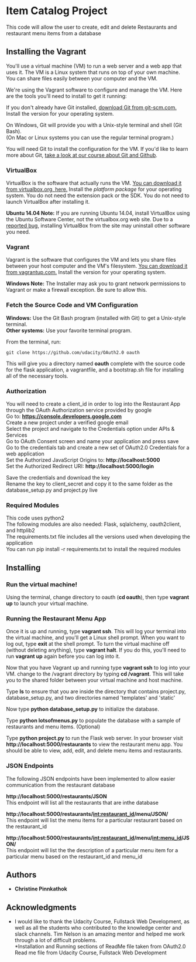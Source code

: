 # Item Catalog Project

This code will allow the user to create, edit and delete Restaurants and restaurant menu items from a database

## Installing the Vagrant

You'll use a virtual machine (VM) to run a web server and a web app that uses it. The VM is a Linux system that runs on top of your own machine.  You can share files easily between your computer and the VM.

We're using the Vagrant software to configure and manage the VM. Here are the tools you'll need to install to get it running:



If you don't already have Git installed, [download Git from git-scm.com.](http://git-scm.com/downloads) Install the version for your operating system.

On Windows, Git will provide you with a Unix-style terminal and shell (Git Bash).  
(On Mac or Linux systems you can use the regular terminal program.)

You will need Git to install the configuration for the VM. If you'd like to learn more about Git, [take a look at our course about Git and Github](http://www.udacity.com/course/ud775).

### VirtualBox

VirtualBox is the software that actually runs the VM. [You can download it from virtualbox.org, here.](https://www.virtualbox.org/wiki/Downloads)  Install the *platform package* for your operating system.  You do not need the extension pack or the SDK. You do not need to launch VirtualBox after installing it.

**Ubuntu 14.04 Note:** If you are running Ubuntu 14.04, install VirtualBox using the Ubuntu Software Center, not the virtualbox.org web site. Due to a [reported bug](http://ubuntuforums.org/showthread.php?t=2227131), installing VirtualBox from the site may uninstall other software you need.

### Vagrant

Vagrant is the software that configures the VM and lets you share files between your host computer and the VM's filesystem.  [You can download it from vagrantup.com.](https://www.vagrantup.com/downloads) Install the version for your operating system.

**Windows Note:** The Installer may ask you to grant network permissions to Vagrant or make a firewall exception. Be sure to allow this.

### Fetch the Source Code and VM Configuration

**Windows:** Use the Git Bash program (installed with Git) to get a Unix-style terminal.  
**Other systems:** Use your favorite terminal program.

From the terminal, run:

    git clone https://github.com/udacity/OAuth2.0 oauth

This will give you a directory named **oauth** complete with the source code for the flask application, a vagrantfile, and a bootstrap.sh file for installing all of the necessary tools. 

### Authorization
You will need to create a client_id in order to log into the Restaurant App through the OAuth Authorization service provided by google  
Go to: **https://console.developers.google.com**  
Create a new project under a verified google email  
Select the project and navigate to the Credentials option under APIs & Services  
Go to OAuth Consent screen and name your application and press save  
Go to the credentials tab and create a new set of OAuth2.0 Credentials for a web application  
Set the Authorized JavaScript Origins to:
**http://localhost:5000**  
Set the Authorized Redirect URI:
**http://localhost:5000/login**  

Save the credentials and download the key  
Rename the key to client_secret and copy it to the same folder as the database_setup.py and project.py live  

### Required Modules
This code uses python2  
The following modules are also needed: Flask, sqlalchemy, oauth2client, and httplib2  
The requirements.txt file includes all the versions used when developing the application  
You can run pip install -r requirements.txt to install the required modules  

## Installing

### Run the virtual machine!

Using the terminal, change directory to oauth (**cd oauth**), then type **vagrant up** to launch your virtual machine.


### Running the Restaurant Menu App
Once it is up and running, type **vagrant ssh**. This will log your terminal into the virtual machine, and you'll get a Linux shell prompt. When you want to log out, type **exit** at the shell prompt.  To turn the virtual machine off (without deleting anything), type **vagrant halt**. If you do this, you'll need to run **vagrant up** again before you can log into it.


Now that you have Vagrant up and running type **vagrant ssh** to log into your VM.  change to the /vagrant directory by typing **cd /vagrant**. This will take you to the shared folder between your virtual machine and host machine.

Type **ls** to ensure that you are inside the directory that contains project.py, database_setup.py, and two directories named 'templates' and 'static'

Now type **python database_setup.py** to initialize the database.

Type **python lotsofmenus.py** to populate the database with a sample of restaurants and menu items. (Optional)

Type **python project.py** to run the Flask web server. In your browser visit **http://localhost:5000/restaurants** to view the restaurant menu app.  You should be able to view, add, edit, and delete menu items and restaurants.

### JSON Endpoints
The following JSON endpoints have been implemented to allow easier communication from the restaurant database

**http://localhost:5000/restaurants/JSON**  
This endpoint will list all the restaurants that are inthe database

**http://localhost:5000/restaurants/<int:restaurant_id>/menu/JSON/**  
This endpoint will list the menu items for a particular restaurant based on the restaurant_id

**http://localhost:5000/restaurants/<int:restaurant_id>/menu/<int:menu_id>/JSON/**  
This endpoint will list the the description of a particular menu item for a particular menu based on the restaurant_id and menu_id


## Authors

* **Christine Pinnkathok** 

## Acknowledgments

* I would like to thank the Udacity Course, Fullstack Web Development, as well as all the students who contributed to the knowledge center and slack channels. Tim Nelson is an amazing mentor and helped me work through a lot of difficult problems.  
*Installation and Running sections of ReadMe file taken from OAuth2.0 Read me file from Udacity Course, Fullstack Web Development
